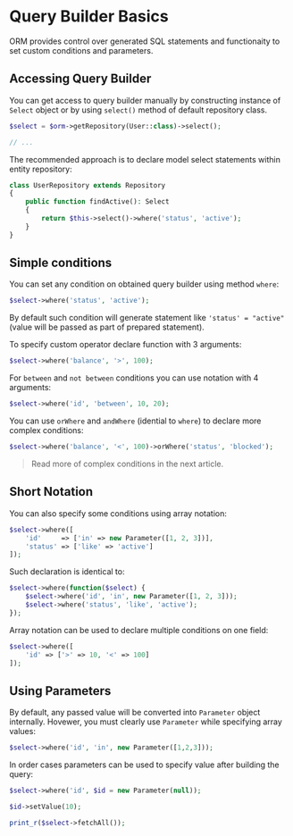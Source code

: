 # Query Builder Basics
ORM provides control over generated SQL statements and functionaity to set custom conditions and parameters.

## Accessing Query Builder
You can get access to query builder manually by constructing instance of `Select` object or by using `select()` method of default repository class.

```php
$select = $orm->getRepository(User::class)->select();

// ...
```

The recommended approach is to declare model select statements within entity repository:

```php
class UserRepository extends Repository
{
    public function findActive(): Select
    {
        return $this->select()->where('status', 'active');
    }
}
```

## Simple conditions
You can set any condition on obtained query builder using method `where`:

```php
$select->where('status', 'active');
```

By default such condition will generate statement like `'status' = "active"` (value will be passed as part of prepared statement).

To specify custom operator declare function with 3 arguments:

```php
$select->where('balance', '>', 100);
```

For `between` and `not between` conditions you can use notation with 4 arguments:

```php
$select->where('id', 'between', 10, 20);
```

You can use `orWhere` and `andWhere` (idential to `where`) to declare more complex conditions:

```php
$select->where('balance', '<', 100)->orWhere('status', 'blocked');
```

> Read more of complex conditions in the next article.

## Short Notation
You can also specify some conditions using array notation:

```php
$select->where([
    'id'     => ['in' => new Parameter([1, 2, 3])],
    'status' => ['like' => 'active']
]);
```

Such declaration is identical to:

```php
$select->where(function($select) {
    $select->where('id', 'in', new Parameter([1, 2, 3]));
    $select->where('status', 'like', 'active');
});
```

Array notation can be used to declare multiple conditions on one field:

```php
$select->where([
    'id' => ['>' => 10, '<' => 100]
]);
```

## Using Parameters
By default, any passed value will be converted into `Parameter` object internally. Hovewer, you must clearly use `Parameter` while specifying array values:

```php
$select->where('id', 'in', new Parameter([1,2,3]));
```

In order cases parameters can be used to specify value after building the query:

```php
$select->where('id', $id = new Parameter(null));

$id->setValue(10);

print_r($select->fetchAll());
```
